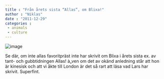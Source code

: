 ```yaml
---
title : "Från årets sista “Allas”, om Blixa!"
author : "Niklas"
date : "2011-12-29"
categories : 
 - animals
 - culture
---
```


![image](https://niklasblog.com/wp-content/wpid-CameraZOOM-20111229150611629.jpg)

Se där, om inte allas favoritpräst inte har skrivit om Blixa i årets sista ex. av tant- och gubbtidningen Allas! à„ven om det av okänd anledning står att hon är kinesisk och att vi åkte till London är det så rart att läsa vad Lars har skrivit. Superfint.
